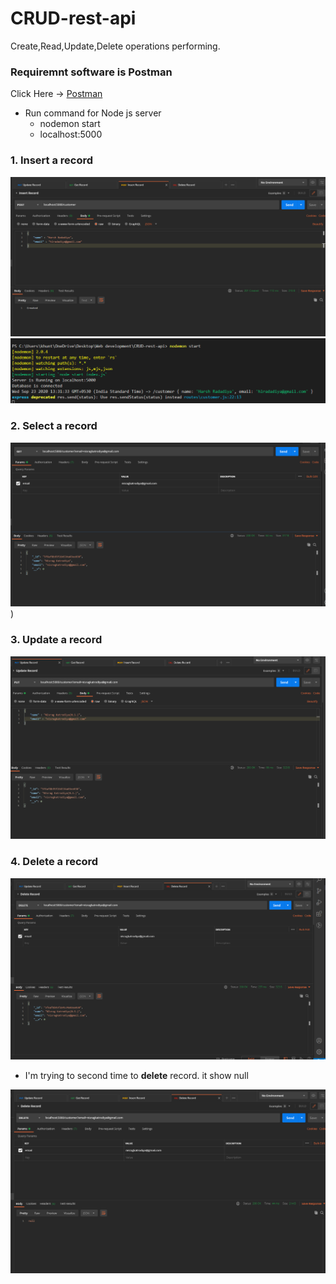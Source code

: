 # CRUD-rest-api
 Create,Read,Update,Delete operations performing.

 ### Requiremnt software is Postman
  Click Here -> [Postman ](https://www.postman.com/downloads/)
  * Run command for Node js server
    - nodemon start
    - localhost:5000

 ### 1. Insert a record
 
 ![404](Images/insert1.png)
 ![404](Images/insert2.png)

### 2. Select a record
 
 ![404](Images/Select.png)
)


### 3. Update a record
 
 ![404](Images/Update.png)
 



 ### 4. Delete a record
 
 ![404](Images/1_delete.png)

 - I'm trying to second time to **delete** record. it show null

 ![404](Images/2_delete.png)
